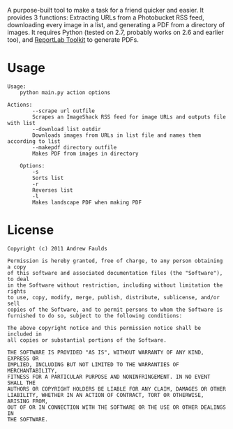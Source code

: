 A purpose-built tool to make a task for a friend quicker and easier. It provides 3 functions: Extracting URLs from a Photobucket RSS feed, downloading every image in a list, and generating a PDF from a directory of images.
It requires Python (tested on 2.7, probably works on 2.6 and earlier too), and [ReportLab Toolkit](http://www.reportlab.com/software/opensource/rl-toolkit/download/) to generate PDFs.

Usage
=====

    Usage:
        python main.py action options

    Actions:
            --scrape url outfile
            Scrapes an ImageShack RSS feed for image URLs and outputs file with list
            --download list outdir
            Downloads images from URLs in list file and names them according to list
            --makepdf directory outfile
            Makes PDF from images in directory
        
        Options:
            -s
            Sorts list
            -r
            Reverses list
            -l
            Makes landscape PDF when making PDF

License
=======

    Copyright (c) 2011 Andrew Faulds

    Permission is hereby granted, free of charge, to any person obtaining a copy
    of this software and associated documentation files (the "Software"), to deal
    in the Software without restriction, including without limitation the rights
    to use, copy, modify, merge, publish, distribute, sublicense, and/or sell
    copies of the Software, and to permit persons to whom the Software is
    furnished to do so, subject to the following conditions:

    The above copyright notice and this permission notice shall be included in
    all copies or substantial portions of the Software.

    THE SOFTWARE IS PROVIDED "AS IS", WITHOUT WARRANTY OF ANY KIND, EXPRESS OR
    IMPLIED, INCLUDING BUT NOT LIMITED TO THE WARRANTIES OF MERCHANTABILITY,
    FITNESS FOR A PARTICULAR PURPOSE AND NONINFRINGEMENT. IN NO EVENT SHALL THE
    AUTHORS OR COPYRIGHT HOLDERS BE LIABLE FOR ANY CLAIM, DAMAGES OR OTHER
    LIABILITY, WHETHER IN AN ACTION OF CONTRACT, TORT OR OTHERWISE, ARISING FROM,
    OUT OF OR IN CONNECTION WITH THE SOFTWARE OR THE USE OR OTHER DEALINGS IN
    THE SOFTWARE.
